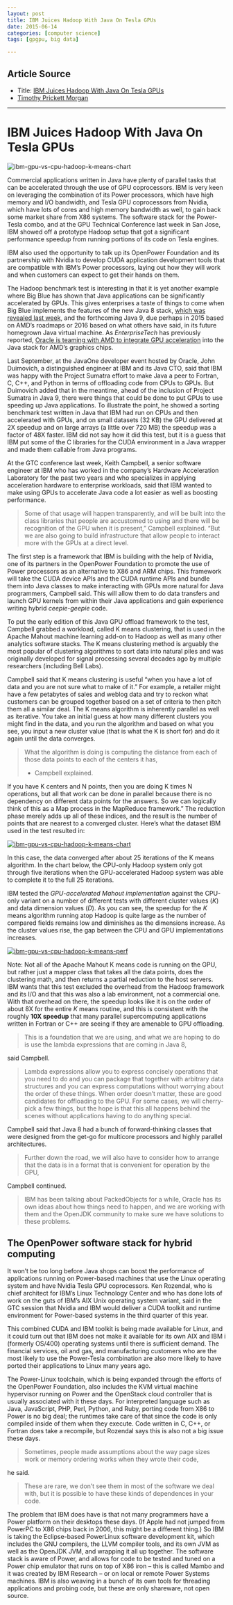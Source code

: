 ```yaml
---
layout: post
title: IBM Juices Hadoop With Java On Tesla GPUs
date: 2015-06-14
categories: [computer science]
tags: [gpgpu, big data]

---
```




## Article Source
* Title: [IBM Juices Hadoop With Java On Tesla GPUs](http://www.enterprisetech.com/2014/03/31/ibm-juices-hadoop-java-tesla-gpus/ "http://www.enterprisetech.com/2014/03/31/ibm-juices-hadoop-java-tesla-gpus/")
* [Timothy Prickett
Morgan](http://www.enterprisetech.com/author/tpm/ "View all posts by Timothy Prickett Morgan")

---


IBM Juices Hadoop With Java On Tesla GPUs  
==========================================

![ibm-gpu-vs-cpu-hadoop-k-means-chart](http://2eof2j3oc7is20vt9q3g7tlo5xe.wpengine.netdna-cdn.com/wp-content/uploads/2014/03/ibm-gpu-vs-cpu-hadoop-k-means-chart-370x290.jpg)

Commercial applications written in Java have plenty of parallel tasks
that can be accelerated through the use of GPU coprocessors. IBM is very
keen on leveraging the combination of its Power processors, which have
high memory and I/O bandwidth, and Tesla GPU coprocessors from Nvidia,
which have lots of cores and high memory bandwidth as well, to gain back
some market share from X86 systems. The software stack for the
Power-Tesla combo, and at the GPU Technical Conference last week in San
Jose, IBM showed off a prototype Hadoop setup that got a significant
performance speedup from running portions of its code on Tesla engines.

IBM also used the opportunity to talk up its OpenPower Foundation and
its partnership with Nvidia to develop CUDA application development
tools that are compatible with IBM’s Power processors, laying out how
they will work and when customers can expect to get their hands on them.

The Hadoop benchmark test is interesting in that it is yet another
example where Big Blue has shown that Java applications can be
significantly accelerated by GPUs. This gives enterprises a taste of
things to come when Big Blue implements the features of the new Java 8
stack, [which was revealed last
week](http://www.enterprisetech.com/2014/03/31/oracle-announces-java-8/),
and the forthcoming Java 9, due perhaps in 2015 based on AMD’s roadmaps
or 2016 based on what others have said, in its future homegrown Java
virtual machine. As *EnterpriseTech* has previously reported, [Oracle is
teaming with AMD to integrate GPU
acceleration](http://www.enterprisetech.com/2013/11/11/invisible-opencl-apu-chips-drive-acceleration/)
into the Java stack for AMD’s graphics chips.

Last September, at the JavaOne developer event hosted by Oracle, John
Duimovich, a distinguished engineer at IBM and its Java CTO, said that
IBM was happy with the Project Sumatra effort to make Java a peer to
Fortran, C, C++, and Python in terms of offloading code from CPUs to
GPUs. But Duimovich added that in the meantime, ahead of the inclusion
of Project Sumatra in Java 9, there were things that could be done to
put GPUs to use speeding up Java applications. To illustrate the point,
he showed a sorting benchmark test written in Java that IBM had run on
CPUs and then accelerated with GPUs, and on small datasets (32 KB) the
GPU delivered at 2X speedup and on large arrays (a little over 720 MB)
the speedup was a factor of 48X faster. IBM did not say how it did this
test, but it is a guess that IBM put some of the C libraries for the
CUDA environment in a Java wrapper and made them callable from Java
programs.

At the GTC conference last week, Keith Campbell, a senior software
engineer at IBM who has worked in the company’s Hardware Acceleration
Laboratory for the past two years and who specializes in applying
acceleration hardware to enterprise workloads, said that IBM wanted to
make using GPUs to accelerate Java code a lot easier as well as boosting
performance.

> Some of that usage will happen transparently, and will be built into
the class libraries that people are accustomed to using and there will
be recognition of the GPU when it is present,” Campbell explained. “But
we are also going to build infrastructure that allow people to interact
more with the GPUs at a direct level.

The first step is a framework that IBM is building with the help of
Nvidia, one of its partners in the OpenPower Foundation to promote the
use of Power processors as an alternative to X86 and ARM chips. This
framework will take the CUDA device APIs and the CUDA runtime APIs and
bundle them into Java classes to make interacting with GPUs more natural
for Java programmers, Campbell said. This will allow them to do data
transfers and launch GPU kernels from within their Java applications and
gain experience writing hybrid *ceepie-geepie* code.

To put the early edition of this Java GPU offload framework to the test,
Campbell grabbed a workload, called K means clustering, that is used in
the Apache Mahout machine learning add-on to Hadoop as well as many
other analytics software stacks. The K means clustering method is
arguably the most popular of clustering algorithms to sort data into
natural piles and was originally developed for signal processing several
decades ago by multiple researchers (including Bell Labs).

Campbell said that K means clustering is useful “when you have a lot of
data and you are not sure what to make of it.” For example, a retailer
might have a few petabytes of sales and weblog data and try to reckon
what customers can be grouped together based on a set of criteria to
then pitch them all a similar deal. The K means algorithm is inherently
parallel as well as iterative. You take an initial guess at how many
different clusters you might find in the data, and you run the algorithm
and based on what you see, you input a new cluster value (that is what
the K is short for) and do it again until the data converges.

> What the algorithm is doing is computing the distance from each of those data points to each of the centers it has,
> - Campbell explained.

If you have K centers and N points, then you are doing K times N
operations, but all that work can be done in parallel because there is
no dependency on different data points for the answers. So we can
logically think of this as a Map process in the MapReduce framework.”
The reduction phase merely adds up all of these indices, and the result
is the number of points that are nearest to a converged cluster. Here’s
what the dataset IBM used in the test resulted in:

[![ibm-gpu-vs-cpu-hadoop-k-means-chart](http://2eof2j3oc7is20vt9q3g7tlo5xe.wpengine.netdna-cdn.com/wp-content/uploads/2014/03/ibm-gpu-vs-cpu-hadoop-k-means-chart.jpg)](http://2eof2j3oc7is20vt9q3g7tlo5xe.wpengine.netdna-cdn.com/wp-content/uploads/2014/03/ibm-gpu-vs-cpu-hadoop-k-means-chart.jpg)


In this case, the data converged after about 25 iterations of the K
means algorithm. In the chart below, the CPU-only Hadoop system only got
through five iterations when the GPU-accelerated Hadoop system was able
to complete it to the full 25 iterations.

IBM tested the *GPU-accelerated Mahout implementation* against the
CPU-only variant on a number of different tests with different cluster
values (*K*) and data dimension values (*D*). As you can see, the speedup
for the *K* means algorithm running atop Hadoop is quite large as the
number of compared fields remains low and diminishes as the dimensions
increase. As the cluster values rise, the gap between the CPU and GPU
implementations increases.

[![ibm-gpu-vs-cpu-hadoop-k-means-perf](http://2eof2j3oc7is20vt9q3g7tlo5xe.wpengine.netdna-cdn.com/wp-content/uploads/2014/03/ibm-gpu-vs-cpu-hadoop-k-means-perf.jpg)](http://2eof2j3oc7is20vt9q3g7tlo5xe.wpengine.netdna-cdn.com/wp-content/uploads/2014/03/ibm-gpu-vs-cpu-hadoop-k-means-perf.jpg)

Note: Not all of the Apache Mahout K means code is running on the GPU,
but rather just a mapper class that takes all the data points, does the
clustering math, and then returns a partial reduction to the host
servers. IBM wants that this test excluded the overhead from the Hadoop
framework and its I/O and that this was also a lab environment, not a
commercial one. With that overhead on there, the speedup looks like it
is on the order of about 8X for the entire *K* means routine, and this is
consistent with the roughly **10X speedup** that many parallel
supercomputing applications written in Fortran or C++ are seeing if they
are amenable to GPU offloading.

> This is a foundation that we are using, and what we are hoping to do is
use the lambda expressions that are coming in Java 8,

said Campbell.

> Lambda expressions allow you to express concisely operations that you
need to do and you can package that together with arbitrary data
structures and you can express computations without worrying about the
order of these things. When order doesn’t matter, these are good
candidates for offloading to the GPU. For some cases, we will
cherry-pick a few things, but the hope is that this all happens behind
the scenes without applications having to do anything special.

Campbell said that Java 8 had a bunch of forward-thinking classes that
were designed from the get-go for multicore processors and highly
parallel architectures.

> Further down the road, we will also have to consider how to arrange
that the data is in a format that is convenient for operation by the
GPU,

Campbell continued. 

> IBM has been talking about PackedObjects for
a while, Oracle has its own ideas about how things need to happen, and
we are working with them and the OpenJDK community to make sure we have
solutions to these problems.

## The OpenPower software stack for hybrid computing

It won’t be too long before Java shops can boost the performance of
applications running on Power-based machines that use the Linux
operating system and have Nvidia Tesla GPU coprocessors. Ken Rozendal,
who is chief architect for IBM’s Linux Technology Center and who has
done lots of work on the guts of IBM’s AIX Unix operating system
variant, said in the GTC session that Nvidia and IBM would deliver a
CUDA toolkit and runtime environment for Power-based systems in the
third quarter of this year.

This combined CUDA and IBM toolkit is being made available for Linux,
and it could turn out that IBM does not make it available for its own
AIX and IBM i (formerly OS/400) operating systems until there is
sufficient demand. The financial services, oil and gas, and
manufacturing customers who are the most likely to use the Power-Tesla
combination are also more likely to have ported their applications to
Linux many years ago.

The Power-Linux toolchain, which is being expanded through the efforts
of the OpenPower Foundation, also includes the KVM virtual machine
hypervisor running on Power and the OpenStack cloud controller that is
usually associated with it these days. For interpreted language such as
Java, JavaScript, PHP, Perl, Python, and Ruby, porting code from X86 to
Power is no big deal; the runtimes take care of that since the code is
only compiled inside of them when they execute. Code written in C, C++,
or Fortran does take a recompile, but Rozendal says this is also not a
big issue these days.

> Sometimes, people made assumptions about the way page sizes work or
memory ordering works when they wrote their code,

he said. 

> These are
rare, we don’t see them in most of the software we deal with, but it is
possible to have these kinds of dependences in your code.

The problem that IBM does have is that not many programmers have a Power
platform on their desktops these days. (If Apple had not jumped from
PowerPC to X86 chips back in 2006, this might be a different thing.) So
IBM is taking the Eclipse-based PowerLinux software development kit,
which includes the GNU compilers, the LLVM compiler tools, and its own
JVM as well as the OpenJDK JVM, and wrapping it all up together. The
software stack is aware of Power, and allows for code to be tested and
tuned on a Power chip emulator that runs on top of X86 iron – this is
called Mambo and it was created by IBM Research – or on local or remote
Power Systems machines. IBM is also weaving in a bunch of its own tools
for threading applications and probing code, but these are only
shareware, not open source.

